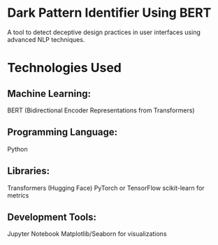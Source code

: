 # Dark Pattern Identifier Using BERT
A tool to detect deceptive design practices in user interfaces using advanced NLP techniques.

# Technologies Used
## Machine Learning: 
BERT (Bidirectional Encoder Representations from Transformers)
## Programming Language: 
Python
## Libraries:
Transformers (Hugging Face)
PyTorch or TensorFlow
scikit-learn for metrics
## Development Tools:
Jupyter Notebook
Matplotlib/Seaborn for visualizations
